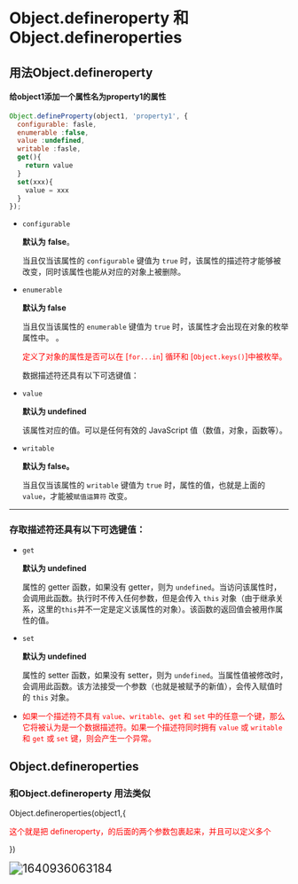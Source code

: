 # Object.defineroperty  和Object.defineroperties

## 用法Object.defineroperty 

#### 给object1添加一个属性名为property1的属性

```js
Object.defineProperty(object1, 'property1', {  
  configurable: fasle,
  enumerable :false,
  value :undefined,
  writable :fasle,
  get(){
    return value
  }
  set(xxx){
    value = xxx
  }	
});
```



- `configurable`

  **默认为** **false**。

  当且仅当该属性的 `configurable` 键值为 `true` 时，该属性的描述符才能够被改变，同时该属性也能从对应的对象上被删除。 

- `enumerable`

  **默认为 false**

  当且仅当该属性的 `enumerable` 键值为 `true` 时，该属性才会出现在对象的枚举属性中。 。

   <font color='red'> 定义了对象的属性是否可以在 [`for...in`] 循环和 [`Object.keys()`]中被枚举。 </font>

  数据描述符还具有以下可选键值：

- `value`

   **默认为 undefined**

  该属性对应的值。可以是任何有效的 JavaScript 值（数值，对象，函数等）。

- `writable`

  **默认为 false。**

  当且仅当该属性的 `writable` 键值为 `true` 时，属性的值，也就是上面的 `value`，才能被`赋值运算符` 改变。 

  

---

### 存取描述符还具有以下可选键值：

- `get`

  **默认为 undefined**

  属性的 getter 函数，如果没有 getter，则为 `undefined`。当访问该属性时，会调用此函数。执行时不传入任何参数，但是会传入 `this` 对象（由于继承关系，这里的`this`并不一定是定义该属性的对象）。该函数的返回值会被用作属性的值。 

- `set`

  **默认为 undefined**

  属性的 setter 函数，如果没有 setter，则为 `undefined`。当属性值被修改时，会调用此函数。该方法接受一个参数（也就是被赋予的新值），会传入赋值时的 `this` 对象。 

-  <font color='red'>如果一个描述符不具有 `value`、`writable`、`get` 和 `set` 中的任意一个键，那么它将被认为是一个数据描述符。如果一个描述符同时拥有 `value` 或 `writable` 和 `get` 或 `set` 键，则会产生一个异常。 </font>

## Object.defineroperties

### 和Object.defineroperty  用法类似

Object.defineroperties(object1,{

 <font color='red'>这个就是把 defineroperty，的后面的两个参数包裹起来，并且可以定义多个</font>

})

<img src="D:\Users\lenovo\Desktop\1640936063184.png" alt="1640936063184" style="zoom:150%;" />


